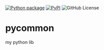 
[![Python package](https://github.com/litefeel/pycommon/actions/workflows/python-package.yml/badge.svg)](https://github.com/litefeel/pycommon/actions/workflows/python-package.yml)
[![PyPI](https://img.shields.io/pypi/v/litefeel-pycommon.svg)](https://pypi.org/project/litefeel-pycommon/)
![GitHub License](https://img.shields.io/github/license/litefeel/pycommon)


# pycommon
my python lib
